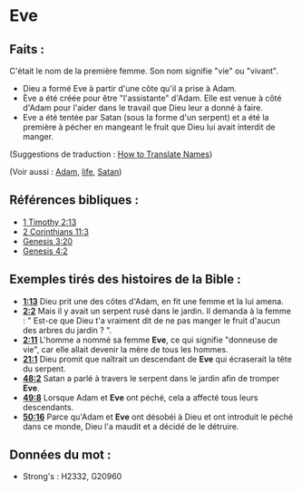 # Eve

## Faits :

C'était le nom de la première femme. Son nom signifie "vie" ou "vivant".

* Dieu a formé Eve à partir d'une côte qu'il a prise à Adam.
* Ève a été créée pour être "l'assistante" d'Adam. Elle est venue à côté d'Adam pour l'aider dans le travail que Dieu leur a donné à faire.
* Eve a été tentée par Satan (sous la forme d'un serpent) et a été la première à pécher en mangeant le fruit que Dieu lui avait interdit de manger.

(Suggestions de traduction : [How to Translate Names](rc://en/ta/man/translate/translate-names))

(Voir aussi : [Adam](../names/adam.md), [life](../kt/life.md), [Satan](../kt/satan.md))

## Références bibliques :

* [1 Timothy 2:13](rc://en/tn/help/1ti/02/13)
* [2 Corinthians 11:3](rc://en/tn/help/2co/11/03)
* [Genesis 3:20](rc://en/tn/help/gen/03/20)
* [Genesis 4:2](rc://en/tn/help/gen/04/02)

## Exemples tirés des histoires de la Bible :

* __[1:13](rc://en/tn/help/obs/01/13)__ Dieu prit une des côtes d'Adam, en fit une femme et la lui amena.
* __[2:2](rc://en/tn/help/obs/02/02)__ Mais il y avait un serpent rusé dans le jardin. Il demanda à la femme : " Est-ce que Dieu t'a vraiment dit de ne pas manger le fruit d'aucun des arbres du jardin ? ".
* __[2:11](rc://en/tn/help/obs/02/11)__ L'homme a nommé sa femme __Eve__, ce qui signifie "donneuse de vie", car elle allait devenir la mère de tous les hommes.
* __[21:1](rc://en/tn/help/obs/21/01)__ Dieu promit que naîtrait un descendant de __Eve__ qui écraserait la tête du serpent.
* __[48:2](rc://en/tn/help/obs/48/02)__ Satan a parlé à travers le serpent dans le jardin afin de tromper __Eve__.
* __[49:8](rc://en/tn/help/obs/49/08)__ Lorsque Adam et __Eve__ ont péché, cela a affecté tous leurs descendants.
* __[50:16](rc://en/tn/help/obs/50/16)__ Parce qu'Adam et __Eve__ ont désobéi à Dieu et ont introduit le péché dans ce monde, Dieu l'a maudit et a décidé de le détruire.

## Données du mot :

* Strong's : H2332, G20960
